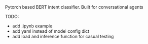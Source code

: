 Pytorch based BERT intent classifier. Built for conversational agents

TODO:
- add .ipynb example
- add yaml instead of model config dict
- add load and inference function for casual testing

